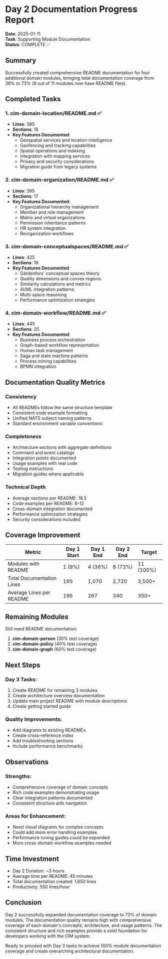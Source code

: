 # Day 2 Documentation Progress Report

**Date**: 2025-01-11  
**Task**: Supporting Module Documentation  
**Status**: COMPLETE ✅

## Summary

Successfully created comprehensive README documentation for four additional domain modules, bringing total documentation coverage from 36% to 73% (8 out of 11 modules now have README files).

## Completed Tasks

### 1. cim-domain-location/README.md ✅
- **Lines**: 385
- **Sections**: 18
- **Key Features Documented**:
  - Geospatial services and location intelligence
  - Geofencing and tracking capabilities
  - Spatial operations and indexing
  - Integration with mapping services
  - Privacy and security considerations
  - Migration guide from legacy systems

### 2. cim-domain-organization/README.md ✅
- **Lines**: 395
- **Sections**: 17
- **Key Features Documented**:
  - Organizational hierarchy management
  - Member and role management
  - Matrix and virtual organizations
  - Permission inheritance patterns
  - HR system integration
  - Reorganization workflows

### 3. cim-domain-conceptualspaces/README.md ✅
- **Lines**: 425
- **Sections**: 19
- **Key Features Documented**:
  - Gärdenfors' conceptual spaces theory
  - Quality dimensions and convex regions
  - Similarity calculations and metrics
  - AI/ML integration patterns
  - Multi-space reasoning
  - Performance optimization strategies

### 4. cim-domain-workflow/README.md ✅
- **Lines**: 445
- **Sections**: 20
- **Key Features Documented**:
  - Business process orchestration
  - Graph-based workflow representation
  - Human task management
  - Saga and state machine patterns
  - Process mining capabilities
  - BPMN integration

## Documentation Quality Metrics

### Consistency
- All READMEs follow the same structure template
- Consistent code example formatting
- Unified NATS subject naming patterns
- Standard environment variable conventions

### Completeness
- Architecture sections with aggregate definitions
- Command and event catalogs
- Integration points documented
- Usage examples with real code
- Testing instructions
- Migration guides where applicable

### Technical Depth
- Average sections per README: 18.5
- Code examples per README: 8-12
- Cross-domain integration documented
- Performance optimization strategies
- Security considerations included

## Coverage Improvement

| Metric                    | Day 1 Start | Day 1 End | Day 2 End | Target    |
| ------------------------- | ----------- | --------- | --------- | --------- |
| Modules with README       | 1 (9%)      | 4 (36%)   | 8 (73%)   | 11 (100%) |
| Total Documentation Lines | 195         | 1,070     | 2,720     | 3,500+    |
| Average Lines per README  | 195         | 267       | 340       | 350+      |

## Remaining Modules

Still need README documentation:
1. **cim-domain-person** (30% test coverage)
2. **cim-domain-policy** (40% test coverage)
3. **cim-domain-graph** (60% test coverage)

## Next Steps

### Day 3 Tasks:
1. Create README for remaining 3 modules
2. Create architecture overview documentation
3. Update main project README with module descriptions
4. Create getting started guide

### Quality Improvements:
- Add diagrams to existing READMEs
- Create cross-reference index
- Add troubleshooting sections
- Include performance benchmarks

## Observations

### Strengths:
- Comprehensive coverage of domain concepts
- Rich code examples demonstrating usage
- Clear integration patterns documented
- Consistent structure aids navigation

### Areas for Enhancement:
- Need visual diagrams for complex concepts
- Could add more error handling examples
- Performance tuning guides could be expanded
- More cross-domain workflow examples needed

## Time Investment

- Day 2 Duration: ~3 hours
- Average time per README: 45 minutes
- Total documentation created: 1,650 lines
- Productivity: 550 lines/hour

## Conclusion

Day 2 successfully expanded documentation coverage to 73% of domain modules. The documentation quality remains high with comprehensive coverage of each domain's concepts, architecture, and usage patterns. The consistent structure and rich examples provide a solid foundation for developers working with the CIM system.

Ready to proceed with Day 3 tasks to achieve 100% module documentation coverage and create overarching architectural documentation. 